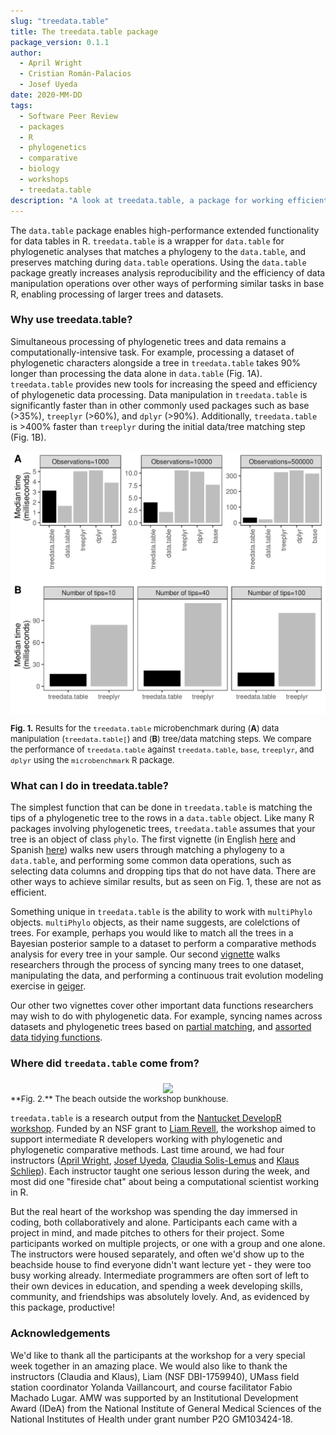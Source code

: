 ```yaml
---
slug: "treedata.table"
title: The treedata.table package
package_version: 0.1.1
author:
  - April Wright
  - Cristian Román-Palacios
  - Josef Uyeda
date: 2020-MM-DD
tags:
  - Software Peer Review
  - packages
  - R
  - phylogenetics
  - comparative
  - biology
  - workshops
  - treedata.table
description: "A look at treedata.table, a package for working efficiently with phylogenetic trees and data"
---
```


The `data.table` package enables high-performance extended functionality for data tables in R. `treedata.table` is a wrapper
for `data.table` for phylogenetic analyses that matches a phylogeny to the `data.table`, and preserves matching during `data.table` operations.
Using the `data.table` package greatly increases analysis reproducibility and the efficiency of data manipulation operations over other ways of performing similar tasks in
base R, enabling processing of larger trees and datasets.

### Why use treedata.table?

Simultaneous processing of phylogenetic trees and data remains a computationally-intensive task.
For example, processing a dataset of phylogenetic characters alongside a tree in `treedata.table` takes 90% longer than processing the data alone in `data.table` (Fig. 1A).
`treedata.table` provides new tools for increasing the speed and efficiency of phylogenetic data processing.
Data manipulation in `treedata.table` is significantly faster than in other commonly used packages such as base (>35%), `treeplyr` (>60%), and `dplyr` (>90%).
Additionally, `treedata.table` is >400% faster than `treeplyr` during the initial data/tree matching step (Fig. 1B).


<div style="text-align:center">
<img src='img/bench_TDT_Aug14.png' align="middle"width="600" />
</div>

 <font size="2"> **Fig. 1.** Results for the `treedata.table` microbenchmark during (**A**) data manipulation (`treedata.table[`) and (**B**) tree/data matching steps.
  We compare the performance of `treedata.table` against `treedata.table`, `base`, `treeplyr`, and `dplyr` using the `microbenchmark` R package.</font>


### What can I do in treedata.table?

The simplest function that can be done in `treedata.table` is matching the tips of a phylogenetic tree to
the rows in a `data.table` object.
Like many R packages involving phylogenetic trees, `treedata.table` assumes that your tree is an object of class
`phylo`.
The first vignette (in English [here](https://ropensci.github.io/treedata.table/articles/AA_treedata.table_intro_english.html) and Spanish [here](https://ropensci.github.io/treedata.table/articles/AB_treedata.table_intro_spanish.html)) walks new users through matching a phylogeny to a `data.table`, and performing some common data operations, such as selecting data columns and dropping tips that do not have data.
There are other ways to achieve similar results, but as seen on Fig. 1, these are not as efficient.

Something unique in `treedata.table` is the ability to work with `multiPhylo` objects.
`multiPhylo` objects, as their name suggests, are colelctions of trees.
For example, perhaps you would like to match all the trees in a Bayesian posterior sample to a dataset to perform
a comparative methods analysis for every tree in your sample.
Our second [vignette](https://ropensci.github.io/treedata.table/articles/B_multiphylo_treedata.table.html) walks researchers through the process of syncing many trees to one dataset, manipulating the data, and performing a continuous trait evolution modeling exercise in [geiger](https://cran.r-project.org/web/packages/geiger/index.html).   

Our other two vignettes cover other important data functions researchers may wish to do with phylogenetic data.
For example, syncing names across datasets and phylogenetic trees based on [partial matching](https://ropensci.github.io/treedata.table/articles/C_PartialMatching.html), and [assorted data tidying functions](https://ropensci.github.io/treedata.table/articles/D_AdditionalFunctions_treedata.table.html).

### Where did `treedata.table` come from?
<div style="text-align:center">
<img src='img/NantucketBeach.jpg' align="middle"width="600" />
</div>
<font size="2"> **Fig. 2.** The beach outside the workshop bunkhouse. </font>

`treedata.table` is a research output from the [Nantucket DevelopR workshop](https://github.com/NantucketDevelopeR/2019Workshop).
Funded by an NSF grant to [Liam Revell](http://www.faculty.umb.edu/liam.revell/), the workshop aimed to support intermediate R developers working with phylogenetic and phylogenetic comparative methods.
Last time around, we had four instructors ([April Wright](paleantology.com), [Josef Uyeda](http://www.uyedalab.com/), [Claudia Solis-Lemus](https://solislemuslab.github.io/) and [Klaus Schliep](https://www.phangorn.org/)).
Each instructor taught one serious lesson during the week, and most did one "fireside chat" about being a computational scientist working in R.

But the real heart of the workshop was spending the day immersed in coding, both collaboratively and alone.
Participants each came with a project in mind, and made pitches to others for their project.
Some participants worked on multiple projects, or one with a group and one alone.
The instructors were housed separately, and often we'd show up to the beachside house to find everyone didn't want lecture yet - they were too busy working already.
Intermediate programmers are often sort of left to their own devices in education, and spending a week developing skills, community, and friendships was absolutely lovely. And, as evidenced by this package, productive!

### Acknowledgements

We'd like to thank all the participants at the workshop for a very special week together in an amazing place.
We would also like to thank the instructors (Claudia and Klaus), Liam (NSF DBI-1759940), UMass field station coordinator Yolanda Vaillancourt, and course facilitator Fabio Machado Lugar. AMW was supported by an Institutional Development Award (IDeA) from the National Institute of General Medical Sciences of the National Institutes of Health under grant number P2O GM103424-18.
